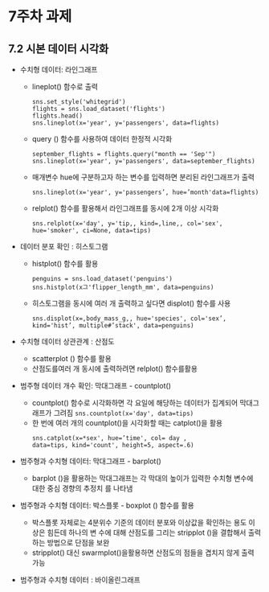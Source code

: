 # 7주차 과제
## 7.2 시본 데이터 시각화

+ 수치형 데이터: 라인그래프
    + lineplot() 함수로 출력
      ```
      sns.set_style('whitegrid')
      flights = sns.load_dataset('flights')
      flights.head()
      sns.lineplot(x='year', y='passengers', data=flights)
      ```
    + query () 함수를 사용하여 데이터 한정적 시각화
      ```
      september_flights = flights.query("month == 'Sep'")
      sns.lineplot(x='year', y='passengers', data=september_flights)
      ```
    + 매개변수 hue에 구분하고자 하는 변수를 입력하면 분리된 라인그래프가 출력
      ```
      sns.lineplot(x='year', y='passengers’, hue=’month'data=flights)
      ```
    + relplot() 함수를 활용해서 라인그래프를 동시에 2개 이상 시각화
      ```
      sns.relplot(x='day', y='tip,, kind=,line,, col='sex',
      hue='smoker', ci=None, data=tips)
      ```

+ 데이터 분포 확인 : 히스토그램
   + histplot() 함수를 활용
     ```
     penguins = sns.load_dataset('penguins')
     sns.histplot(x그'flipper_length_mm', data=penguins)
     ```

   + 히스토그램을 동시에 여러 개 출력하고 싶다면 displot() 함수를 사용
     ```
     sns.displot(x=,body_mass_g,, hue='species', col='sex’,
     kind='hist’, multiple#’stack', data=penguins)
     ```
+ 수치형 데이터 상관관계 : 산점도
   + scatterplot () 함수를 활용
   + 산점도를여러 개 동시에 출력하려면 relplot() 함수를활용
+ 범주형 데이터 개수 확인: 막대그래프 - countplot()
   +  countplot() 함수로 시각화하면
각 요일에 해당하는 데이터가 집계되어 막대그래프가 그려짐
   ``` sns.countplot(x='day', data=tips) ```
   + 한 번에 여러 개의 countplot()을 시각화할 때는 catplot()을 활용
     ```
     sns.catplot(x=*sex', hue=’time', col= day ,
     data=tips, kind='count', height=5, aspect=.6)
     ```
+ 범주형과 수치형 데이터: 막대그래프 - barplot()
   + barplot ()을 활용하는 막대그래프는 각 막대의 높이가 입력한 수치형 변수에 대한 중심 경향의 추정치
를 나타냄
+ 범주형과 수치형 데이터: 박스플롯 - boxplot () 함수를 활용
   + 박스플롯 자체로는 4분위수 기준의 데이터 분포와 이상값을 확인하는 용도 이상은 힘든데 하나의 변
수에 대해 산점도를 그리는 stripplot ()을 결합해서 출력하는 방법으로 단점을 보완
   + stripplot() 대신 swarmplot()을활용하면 산점도의 점들을 겹치지 않게 출력 가능
+ 범주형과 수치형 데이터 : 바이올린그래프
  
